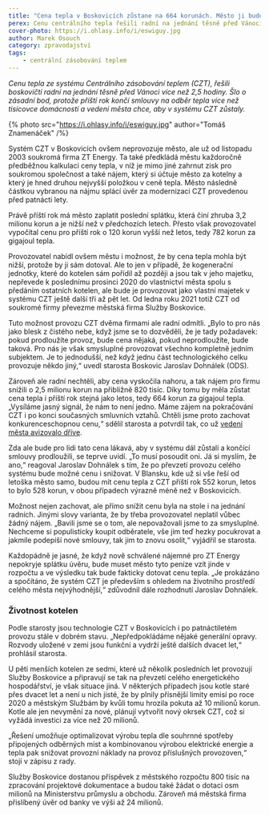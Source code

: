 ```yaml
---
title: "Cena tepla v Boskovicích zůstane na 664 korunách. Město ji bude dotovat"
perex: Cenu centrálního tepla řešili radní na jednání těsně před Vánoci. Příští rok totiž končí smlouvy na odběr tepla více než tisícovce domácností a vedení města chce, aby v systému CZT zůstaly.
cover-photo: https://i.ohlasy.info/i/eswiguy.jpg
author: Marek Osouch
category: zpravodajství
tags:
    - centrální zásobování teplem
---
```


*Cenu tepla ze systému Centrálního zásobování teplem (CZT), řešili boskovičtí radní na jednání těsně před Vánoci více než 2,5 hodiny. Šlo o zásadní bod, protože příští rok končí smlouvy na odběr tepla více než tisícovce domácností a vedení města chce, aby v systému CZT zůstaly.*

{% photo src="https://i.ohlasy.info/i/eswiguy.jpg" author="Tomáš Znamenáček" /%}

Systém CZT v Boskovicích ovšem neprovozuje město, ale už od listopadu 2003 soukromá firma ZT Energy. Ta také předkládá městu každoročně předběžnou kalkulaci ceny tepla, v níž je mimo jiné zahrnut zisk pro soukromou společnost a také nájem, který si účtuje město za kotelny a který je hned druhou nejvyšší položkou v ceně tepla. Město následně částkou vybranou na nájmu splácí úvěr za modernizaci CZT provedenou před patnácti lety.

Právě příští rok má město zaplatit poslední splátku, která činí zhruba 3,2 milionu korun a je nižší než v předchozích letech. Přesto však provozovatel vypočítal cenu pro příští rok o 120 korun vyšší než letos, tedy 782 korun za gigajoul tepla.

Provozovatel nabídl ovšem městu i možnost, že by cena tepla mohla být nižší, protože by ji sám dotoval. Ale to jen v případě, že kogenerační jednotky, které do kotelen sám pořídil až později a jsou tak v jeho majetku, nepřevede k poslednímu prosinci 2020 do vlastnictví města spolu s předáním ostatních kotelen, ale bude je provozovat jako vlastní majetek v systému CZT ještě další tři až pět let. Od ledna roku 2021 totiž CZT od soukromé firmy převezme městská firma Služby Boskovice.

Tuto možnost provozu CZT dvěma firmami ale radní odmítli. „Bylo to pro nás jako blesk z čistého nebe, když jsme se to dozvěděli, že je tady požadavek: pokud prodloužíte provoz, bude cena nějaká, pokud neprodloužíte, bude taková. Pro nás je však smysluplné provozovat všechno kompletně jedním subjektem. Je to jednodušší, než když jednu část technologického celku provozuje někdo jiný,“ uvedl starosta Boskovic Jaroslav Dohnálek (ODS).

Zároveň ale radní nechtěli, aby cena vyskočila nahoru, a tak nájem pro firmu snížili o 2,5 milionu korun na přibližně 820 tisíc. Díky tomu by měla zůstat cena tepla i příští rok stejná jako letos, tedy 664 korun za gigajoul tepla. „Vysíláme jasný signál, že nám to není jedno. Máme zájem na pokračování CZT i po konci současných smluvních vztahů. Chtěli jsme proto zachovat konkurenceschopnou cenu,“ sdělil starosta a potvrdil tak, co už [vedení města avizovalo dříve](http://www.ohlasy.info/clanky/2018/11/czt-zlevni.html).

Zda ale bude pro lidi tato cena lákavá, aby v systému dál zůstali a končící smlouvy prodloužili, se teprve uvidí. „To musí posoudit oni. Já si myslím, že ano,“ reagoval Jaroslav Dohnálek s tím, že po převzetí provozu celého systému bude možné cenu i snižovat. V Blansku, kde už si vše řeší od letoška město samo, budou mít cenu tepla z CZT příští rok 552 korun, letos to bylo 528 korun, v obou případech výrazně méně než v Boskovicích.

Možnost nejen zachovat, ale přímo snížit cenu byla na stole i na jednání radních. Jinými slovy varianta, že by třeba provozovatel neplatil vůbec žádný nájem. „Bavili jsme se o tom, ale nepovažovali jsme to za smysluplné. Nechceme si populisticky koupit odběratele, vše jim teď hezky pocukrovat a jakmile podepíší nové smlouvy, tak jim to znovu osolit,“ vyjádřil se starosta.

Každopádně je jasné, že když nově schválené nájemné pro ZT Energy nepokryje splátku úvěru, bude muset město tyto peníze vzít jinde v rozpočtu a ve výsledku tak bude fakticky dotovat cenu tepla. „Je prokázáno a spočítáno, že systém CZT je především s ohledem na životního prostředí celého města nejvýhodnější,“ zdůvodnil dále rozhodnutí Jaroslav Dohnálek.

### Životnost kotelen

Podle starosty jsou technologie CZT v Boskovicích i po patnáctiletém provozu stále v dobrém stavu. „Nepředpokládáme nějaké generální opravy. Rozvody uložené v zemi jsou funkční a vydrží ještě dalších dvacet let,“ prohlásil starosta.

U pěti menších kotelen ze sedmi, které už několik posledních let provozují Služby Boskovice a připravují se tak na převzetí celého energetického hospodářství, je však situace jiná. V některých případech jsou kotle staré přes dvacet let a není u nich jisté, že by plnily přísnější limity emisí po roce 2020 a městským Službám by kvůli tomu hrozila pokuta až 10 milionů korun. Kotle ale jen nevymění za nové, plánují vytvořit nový okrsek CZT, což si vyžádá investici za více než 20 milionů.

„Řešení umožňuje optimalizovat výrobu tepla dle souhrnné spotřeby připojených odběrných míst a kombinovanou výrobou elektrické energie a tepla pak snižovat provozní náklady na provoz příslušných provozoven,“ stojí v zápisu z rady.

Služby Boskovice dostanou příspěvek z městského rozpočtu 800 tisíc na zpracování projektové dokumentace a budou také žádat o dotaci osm milionů na Ministerstvu průmyslu a obchodu. Zároveň má městská firma přislíbený úvěr od banky ve výši až 24 milionů.
